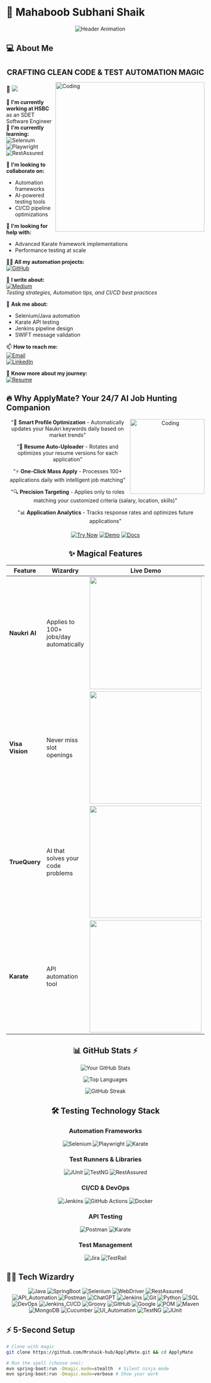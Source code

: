 # 🚀 Mahaboob Subhani Shaik


<div align="center">
  <img src="https://readme-typing-svg.demolab.com?font=Fira+Code&pause=1000&color=22F7D9&width=600&lines=Welcome+to+my+GitHub+Profile!;3.8+Years+of+Automation+Excellence;70%25+Regression+Effort+Reduction;150%2B+APIs+Automated" alt="Header Animation">
</div>

<div style="display: flex; gap: 20px;">
  <div style="flex: 2;">

## 💻 About Me

<div style="display: flex; gap: 20px;">
  <div style="flex: 2;">

  <p align="center"><strong><span style="font-size: 20px;">CRAFTING CLEAN CODE & TEST AUTOMATION MAGIC</span></strong></p>


<img align="right" margin-top=200px; alt="Coding" width="400" gap=60px; src="https://static.tildacdn.biz/tild3930-6134-4666-b963-386462303334/programmer_1.gif">

### 👋 ![](https://komarev.com/ghpvc/?username=Mrshaik-hub&color=268f77&label=Hey!!!+Visitor)


🔭 **I'm currently working at HSBC** as an SDET Software Engineer  
🌱 **I'm currently learning:**  
![Selenium](https://img.shields.io/badge/-Selenium-43B02A?style=flat&logo=selenium&logoColor=white)
![Playwright](https://img.shields.io/badge/-Playwright-45BA4A?style=flat&logo=playwright&logoColor=white)
![RestAssured](https://img.shields.io/badge/-RestAssured-009688?style=flat&logo=rest&logoColor=white)


👯 **I'm looking to collaborate on:**  
- Automation frameworks  
- AI-powered testing tools  
- CI/CD pipeline optimizations  

🤝 **I'm looking for help with:**  
- Advanced Karate framework implementations  
- Performance testing at scale  

👨‍💻 **All my automation projects:**  
[![GitHub](https://img.shields.io/badge/-GitHub-181717?style=flat&logo=github)](https://github.com/Mrshaik-hub?tab=repositories)

📝 **I write about:**  
[![Medium](https://img.shields.io/badge/-Medium-000000?style=flat&logo=medium)](your-medium-profile)  
*Testing strategies, Automation tips, and CI/CD best practices*

💬 **Ask me about:**  
- Selenium/Java automation  
- Karate API testing  
- Jenkins pipeline design  
- SWIFT message validation  

📫 **How to reach me:**  
[![Email](https://img.shields.io/badge/-Email-D14836?style=flat&logo=gmail&logoColor=white)](mailto:shaikmahaboobsubhani00@gmail.com)  
[![LinkedIn](https://img.shields.io/badge/-LinkedIn-0077B5?style=flat&logo=linkedin&logoColor=white)](your-linkedin-url)  

📄 **Know more about my journey:**  
[![Resume](https://img.shields.io/badge/-Resume-4285F4?style=flat&logo=google-drive&logoColor=white)](your-resume-link)


  
  

## 🔥 Why ApplyMate? Your 24/7 AI Job Hunting Companion

<div align="center">
 <img align="right" alt="Coding" width="200" src="https://zylitix.ai/wp-content/uploads/2024/04/rpa-gif-img.gif">
  
"🤖 **Smart Profile Optimization** - Automatically updates your Naukri keywords daily based on market trends"  

"📄 **Resume Auto-Uploader** - Rotates and optimizes your resume versions for each application"  

"⚡ **One-Click Mass Apply** - Processes 100+ applications daily with intelligent job matching"  

"🔍 **Precision Targeting** - Applies only to roles matching your customized criteria (salary, location, skills)"  

"📊 **Application Analytics** - Tracks response rates and optimizes future applications"  

</div>

<div align="center" style="margin-top: 20px;">

<div align="center" style="margin-top: 20px;">
  
[![Try Now](https://img.shields.io/badge/-TRY_NOW-black?style=for-the-badge&logo=github&logoColor=white)](https://github.com/Mrshaik-hub/ApplyMate)
[![Demo](https://img.shields.io/badge/-SEE_DEMO-blue?style=for-the-badge&logo=youtube&logoColor=white)](your-demo-link)
[![Docs](https://img.shields.io/badge/-DOCUMENTATION-2496ED?style=for-the-badge&logo=gitbook&logoColor=white)](your-docs-link)

</div>




## ✨ Magical Features

| Feature | Wizardry | Live Demo |
|---------|----------|-----------|
| **Naukri AI** | Applies to 100+ jobs/day automatically | <img src="https://media.giphy.com/media/naukri-demo.gif" width="300"> |
| **Visa Vision** | Never miss slot openings | <img src="https://media.giphy.com/media/visa-tracking.gif" width="300"> |
| **TrueQuery** | AI that solves your code problems | <img src="https://media.giphy.com/media/ai-chatbot.gif" width="300"> |
| **Karate** | API automation tool | <img src="https://media.giphy.com/media/resume-magic.gif" width="300"> |

## 📊 GitHub Stats ⚡

<div align="center">

<!-- GitHub Stats Card -->
![Your GitHub Stats](https://github-readme-stats.vercel.app/api?username=Mrshaik-hub&show_icons=true&count_private=true&include_all_commits=true&theme=radical&hide_border=true)

<!-- Most Used Languages -->
![Top Languages](https://github-readme-stats.vercel.app/api/top-langs/?username=Mrshaik-hub&layout=compact&theme=radical&hide_border=true&langs_count=8)

<!-- GitHub Streak Stats -->
![GitHub Streak](https://streak-stats.demolab.com/?user=Mrshaik-hub&theme=radical&hide_border=true)

</div>

## 🛠️ Testing Technology Stack

### Automation Frameworks
![Selenium](https://img.shields.io/badge/Selenium-43B02A?style=for-the-badge&logo=Selenium&logoColor=white)
![Playwright](https://img.shields.io/badge/Playwright-45BA4B?style=for-the-badge&logo=Playwright&logoColor=white)
![Karate](https://img.shields.io/badge/Karate-000000?style=for-the-badge&logo=Karate&logoColor=white)

### Test Runners & Libraries
![JUnit](https://img.shields.io/badge/JUnit-25A162?style=for-the-badge&logo=JUnit5&logoColor=white)
![TestNG](https://img.shields.io/badge/TestNG-009933?style=for-the-badge&logo=TestNG&logoColor=white)
![RestAssured](https://img.shields.io/badge/RestAssured-66CCFF?style=for-the-badge&logo=Rest-Assured&logoColor=black)

### CI/CD & DevOps
![Jenkins](https://img.shields.io/badge/Jenkins-D24939?style=for-the-badge&logo=Jenkins&logoColor=white)
![GitHub Actions](https://img.shields.io/badge/GitHub_Actions-2088FF?style=for-the-badge&logo=GitHub-Actions&logoColor=white)
![Docker](https://img.shields.io/badge/Docker-2496ED?style=for-the-badge&logo=Docker&logoColor=white)

### API Testing
![Postman](https://img.shields.io/badge/Postman-FF6C37?style=for-the-badge&logo=Postman&logoColor=white)
![Karate](https://img.shields.io/badge/Karate-000000?style=for-the-badge&logo=Karate&logoColor=white)

### Test Management
![Jira](https://img.shields.io/badge/Jira-0052CC?style=for-the-badge&logo=Jira&logoColor=white)
![TestRail](https://img.shields.io/badge/TestRail-65C179?style=for-the-badge&logo=TestRail&logoColor=white)

</div>

## 🧙‍♂️ Tech Wizardry

<div align="center">
  
![Java](https://img.shields.io/badge/Java-ED8B00?style=for-the-badge&logo=openjdk&logoColor=white)
![SpringBoot](https://img.shields.io/badge/Spring_Boot-F2F4F9?style=for-the-badge&logo=spring-boot)
![Selenium](https://img.shields.io/badge/Selenium-43B02A?style=for-the-badge&logo=Selenium&logoColor=white)
![WebDriver](https://img.shields.io/badge/WebDriver-43B02A?style=for-the-badge&logo=selenium&logoColor=white)
![RestAssured](https://img.shields.io/badge/Rest_Assured-009688?style=for-the-badge&logo=rest&logoColor=white)
![API_Automation](https://img.shields.io/badge/API_Automation-FF6F00?style=for-the-badge&logo=postman&logoColor=white)
![Postman](https://img.shields.io/badge/Postman-FF6C37?style=for-the-badge&logo=postman&logoColor=white)
![ChatGPT](https://img.shields.io/badge/ChatGPT-74aa9c?style=for-the-badge&logo=openai&logoColor=white)
![Jenkins](https://img.shields.io/badge/Jenkins-D24939?style=for-the-badge&logo=Jenkins&logoColor=white)
![Git](https://img.shields.io/badge/Git-F05032?style=for-the-badge&logo=git&logoColor=white)
![Python](https://img.shields.io/badge/Python-3776AB?style=for-the-badge&logo=python&logoColor=white)
![SQL](https://img.shields.io/badge/SQL-4479A1?style=for-the-badge&logo=mysql&logoColor=white)
![DevOps](https://img.shields.io/badge/DevOps-007396?style=for-the-badge&logo=amazonaws&logoColor=white)
![Jenkins_CI/CD](https://img.shields.io/badge/Jenkins_CI/CD-D24939?style=for-the-badge&logo=jenkins&logoColor=white)
![Groovy](https://img.shields.io/badge/Groovy-4298B8?style=for-the-badge&logo=apachegroovy&logoColor=white)
![GitHub](https://img.shields.io/badge/GitHub-181717?style=for-the-badge&logo=github&logoColor=white)
![Google](https://img.shields.io/badge/Google-4285F4?style=for-the-badge&logo=google&logoColor=white)
![POM](https://img.shields.io/badge/POM_(Page_Object_Model)-FF5722?style=for-the-badge&logo=selenium&logoColor=white)
![Maven](https://img.shields.io/badge/Maven-C71A36?style=for-the-badge&logo=apachemaven&logoColor=white)
![MongoDB](https://img.shields.io/badge/MongoDB-47A248?style=for-the-badge&logo=mongodb&logoColor=white)
![Cucumber](https://img.shields.io/badge/Cucumber-23D96C?style=for-the-badge&logo=cucumber&logoColor=white)
![UI_Automation](https://img.shields.io/badge/UI_Automation-25A162?style=for-the-badge&logo=selenium&logoColor=white)
![TestNG](https://img.shields.io/badge/TestNG-009688?style=for-the-badge&logo=testng&logoColor=white)
![JUnit](https://img.shields.io/badge/JUnit-25A162?style=for-the-badge&logo=junit5&logoColor=white)

</div>

## ⚡ 5-Second Setup

```bash
# Clone with magic
git clone https://github.com/Mrshaik-hub/ApplyMate.git && cd ApplyMate

# Run the spell (choose one):
mvn spring-boot:run -Dmagic.mode=stealth  # Silent ninja mode
mvn spring-boot:run -Dmagic.mode=verbose # Show your work
